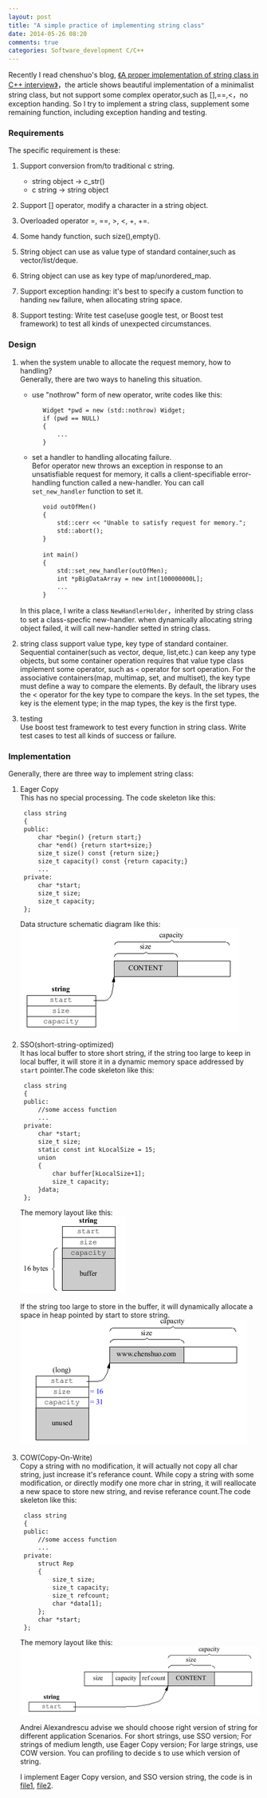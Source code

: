 ```yaml
---
layout: post
title: "A simple practice of implementing string class"
date: 2014-05-26 08:20
comments: true
categories: Software_development C/C++
---
```



Recently I read chenshuo's blog, [《A proper implementation of string class in C++ interview》][link1]，the article shows beautiful implementation of a minimalist string class, but not support some complex operator,such as [],==,<，no exception handing. So I try to implement a string class, supplement some remaining function, including exception handing and testing.

<!--more-->

###  Requirements

The specific requirement is these:

1. Support conversion from/to traditional c string.

	* string object -> c_str()
	* c string -> string object

2. Support [] operator, modify a character in a string object.
3. Overloaded operator =, ==, >, <, +, +=.
4. Some handy function, such size(),empty().
5. String object can use as value type of standard container,such as vector/list/deque.
6. String object can use as key type of map/unordered_map.
7. Support exception handing: it's best to specify a custom function to handing `new` failure, when allocating string space.
8. Support testing: Write test case(use google test, or Boost test framework) to test all kinds of unexpected circumstances.

###  Design

1. when the system unable to allocate the request memory, how to handling?  
   Generally, there are two ways to haneling this situation.
   - use "nothrow" form of new operator, write codes like this:

			Widget *pwd = new (std::nothrow) Widget;
			if (pwd == NULL)
			{
				...
			}

   - set a handler to handling allocating failure.  
   Befor operator new throws an exception in response to an unsatisfiable request for memory, it calls a client-specifiable error-handling function called a new-handler. You can call `set_new_handler` function to set it.


			void outOfMen()
			{
				std::cerr << "Unable to satisfy request for memory.";
				std::abort();
			}

			int main()
			{
				std::set_new_handler(outOfMen);
				int *pBigDataArray = new int[100000000L];
				...
			}

	In this place, I write a class `NewHandlerHolder`，inherited by string class to set a class-specfic new-handler. when dynamically allocating string object failed, it will call new-handler setted in string class.

2. string class support value type, key type of standard container.  
   Sequential container(such as vector, deque, list,etc.) can keep any type objects, but some container operation requires that value type class implement some operator, such as `<` operator for sort operation. For the associative containers(map, multimap, set, and multiset), the key type must define a way to compare the elements. By default, the library uses the < operator for the key type to compare the keys. In the set types, the key is the element type; in the map types, the key is the first type.   

3. testing  
   Use boost test framework to test every function in string class. Write test cases to test all kinds of success or failure.

###  Implementation  
Generally, there are three way to  implement string class:

1. Eager Copy  
   This has no special processing. The code skeleton like this:  

		class string
		{
		public:
			char *begin() {return start;}
			char *end()	{return start+size;}
			size_t size() const {return size;}	
			size_t capacity() const {return capacity;}
			...
		private:
			char *start;
			size_t size;
			size_t capacity;
		};

   Data structure schematic diagram like this:  
   ![aaa][pic1]

2. SSO(short-string-optimized)  
   It has local buffer to store short string, if the string too large to keep in local buffer, it will store it in a dynamic memory space addressed by `start` pointer.The code skeleton like this:

		class string
		{
		public:
			//some access function
			...
		private:
			char *start;
			size_t size;
			static const int kLocalSize = 15;
			union
			{
				char buffer[kLocalSize+1];
				size_t capacity;
			}data;
		};

   The memory layout like this:  
   ![bbb][pic2]

   If the string too large to store in the buffer, it will dynamically allocate a space in heap pointed by start to store string.  
   ![ccc][pic3]

3. COW(Copy-On-Write)  
   Copy a string with no modification, it will actually not copy all char string, just increase it's referance count. While copy a string with some modification, or directly modify one more char in string, it will reallocate a new space to store new string, and revise referance count.The code skeleton like this:

		class string
		{
		public:
			//some access function
			...
		private:
			struct Rep
			{
				size_t size;
				size_t capacity;
				size_t refcount;
				char *data[1];
			};
			char *start;
		};

   The memory layout like this:  
   ![ddd][pic4]

   Andrei Alexandrescu advise we should choose right version of string for different application Scenarios. For short strings, use SSO version; For strings of medium length, use Eager Copy version; For large strings, use COW version. You can profiling to decide s to use which version of string.

   I implement Eager Copy version, and SSO version string, the code is in [file1][link2], [file2][link3].


[pic1]: /assets/images/string1.png
[pic2]: /assets/images/string2.png
[pic3]: /assets/images/string3.png
[pic4]: /assets/images/string4.png

[link1]: http://coolshell.cn/articles/10478.html
[link2]: https://github.com/baozh/string/blob/master/include/string_eager.h
[link3]: https://github.com/baozh/string/blob/master/include/string_sso.h

